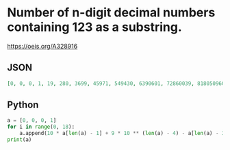 # Number of n\-digit decimal numbers containing 123 as a substring\.
https://oeis.org/A328916
## JSON
```JSON
[0, 0, 0, 1, 19, 280, 3699, 45971, 549430, 6390601, 72860039, 818050960, 9074118999, 99668329951, 1085865248550, 11749578366501, 126396115335059, 1352875288102040, 14417003302653899, 153043636911203931, 1619083493823937270, 17076417934936718801]
```
## Python
```Python
a = [0, 0, 0, 1]
for i in range(0, 18):
    a.append(10 * a[len(a) - 1] + 9 * 10 ** (len(a) - 4) - a[len(a) - 3])
print(a)
```
